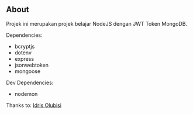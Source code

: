 ## About

Projek ini merupakan projek belajar NodeJS dengan JWT Token MongoDB.

Dependencies:
- bcryptjs
- dotenv
- express
- jsonwebtoken
- mongoose

Dev Dependencies:
- nodemon


Thanks to:
<a href="https://www.section.io/engineering-education/how-to-build-authentication-api-with-jwt-token-in-nodejs/">Idris Olubisi</a>